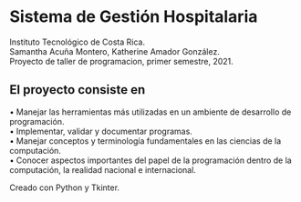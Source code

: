 # Sistema de Gestión Hospitalaria
Instituto Tecnológico de Costa Rica.<br />
Samantha Acuña Montero, Katherine Amador González.<br />
Proyecto de taller de programacion, primer semestre, 2021.<br />

## El proyecto consiste en<br />
  •	Manejar las herramientas más utilizadas en un ambiente de desarrollo de programación.<br />
  •	Implementar, validar y documentar programas.<br />
  •	Manejar conceptos y terminología fundamentales en las ciencias de la computación.<br />
  •	Conocer aspectos importantes del papel de la programación dentro de la computación, la realidad nacional e internacional.<br />
  
  Creado con Python y Tkinter.
